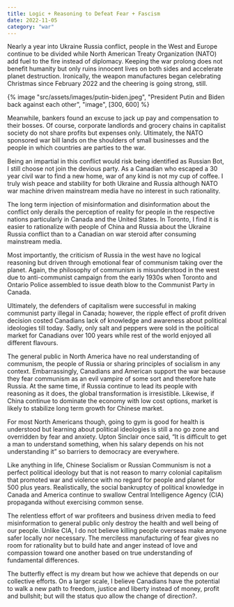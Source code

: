 ```yaml
---
title: Logic + Reasoning to Defeat Fear + Fascism
date: 2022-11-05
category: "war"
---
```


Nearly a year into Ukraine Russia conflict, people in the West and Europe continue to be divided while North American Treaty Organization (NATO) add fuel to the fire instead of diplomacy. Keeping the war prolong does not benefit humanity but only ruins innocent lives on both sides and accelerate planet destruction. Ironically, the weapon manufactures began celebrating Christmas since February 2022 and the cheering is going strong, still.

<!-- excerpt -->

{% image "src/assets/images/putin-biden.jpeg", "President Putin and Biden back against each other", "image", [300, 600] %}

Meanwhile, bankers found an excuse to jack up pay and compensation to their bosses. Of course, corporate landlords and grocery chains in capitalist society do not share profits but expenses only. Ultimately, the NATO sponsored war bill lands on the shoulders of small businesses and the people in which countries are parties to the war.

Being an impartial in this conflict would risk being identified as Russian Bot, I still choose not join the devious party. As a Canadian who escaped a 30 year civil war to find a new home, war of any kind is not my cup of coffee. I truly wish peace and stability for both Ukraine and Russia although NATO war machine driven mainstream media have no interest in such rationality.

The long term injection of misinformation and disinformation about the conflict only derails the perception of reality for people in the respective nations particularly in Canada and the United States. In Toronto, I find it is easier to rationalize with people of China and Russia about the Ukraine Russia conflict than to a Canadian on war steroid after consuming mainstream media.

Most importantly, the criticism of Russia in the west have no logical reasoning but driven through emotional fear of communism taking over the planet. Again, the philosophy of communism is misunderstood in the west due to anti-communist campaign from the early 1930s when Toronto and Ontario Police assembled to issue death blow to the Communist Party in Canada.

Ultimately, the defenders of capitalism were successful in making communist party illegal in Canada; however, the ripple effect of profit driven decision costed Canadians lack of knowledge and awareness about political ideologies till today. Sadly, only salt and peppers were sold in the political market for Canadians over 100 years while rest of the world enjoyed all different flavours.

The general public in North America have no real understanding of communism, the people of Russia or sharing principles of socialism in any context. Embarrassingly, Canadians and American support the war because they fear communism as an evil vampire of some sort and therefore hate Russia. At the same time, if Russia continue to lead its people with reasoning as it does, the global transformation is irresistible. Likewise, if China continue to dominate the economy with low cost options, market is likely to stabilize long term growth for Chinese market.

For most North Americans though, going to gym is good for health is understood but learning about political ideologies is still a no go zone and overridden by fear and anxiety. Upton Sinclair once said, “It is difficult to get a man to understand something, when his salary depends on his not understanding it” so barriers to democracy are everywhere.

Like anything in life, Chinese Socialism or Russian Communism is not a perfect political ideology but that is not reason to marry colonial capitalism that promoted war and violence with no regard for people and planet for 500 plus years. Realistically, the social bankruptcy of political knowledge in Canada and America continue to swallow Central Intelligence Agency (CIA) propaganda without exercising common sense.

The relentless effort of war profiteers and business driven media to feed misinformation to general public only destroy the health and well being of our people. Unlike CIA, I do not believe killing people overseas make anyone safer locally nor necessary. The merciless manufacturing of fear gives no room for rationality but to build hate and anger instead of love and compassion toward one another based on true understanding of fundamental differences.

The butterfly effect is my dream but how we achieve that depends on our collective efforts. On a larger scale, I believe Canadians have the potential to walk a new path to freedom, justice and liberty instead of money, profit and bullshit; but will the status quo allow the change of direction?.
